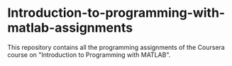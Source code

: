 # Introduction-to-programming-with-matlab-assignments
This repository contains all the programming assignments of the Coursera course on "Introduction to Programming with MATLAB". 
